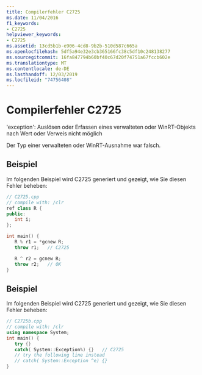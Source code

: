 ```yaml
---
title: Compilerfehler C2725
ms.date: 11/04/2016
f1_keywords:
- C2725
helpviewer_keywords:
- C2725
ms.assetid: 13cd5b1b-e906-4cd8-9b2b-510d587c665a
ms.openlocfilehash: 5df5a94e32e3cb365166fc38c5df10c248138277
ms.sourcegitcommit: 16fa847794b60bf40c67d20f74751a67fccb602e
ms.translationtype: MT
ms.contentlocale: de-DE
ms.lasthandoff: 12/03/2019
ms.locfileid: "74756408"
---
```

# <a name="compiler-error-c2725"></a>Compilerfehler C2725

'exception': Auslösen oder Erfassen eines verwalteten oder WinRT-Objekts nach Wert oder Verweis nicht möglich

Der Typ einer verwalteten oder WinRT-Ausnahme war falsch.

## <a name="example"></a>Beispiel

Im folgenden Beispiel wird C2725 generiert und gezeigt, wie Sie diesen Fehler beheben:

```cpp
// C2725.cpp
// compile with: /clr
ref class R {
public:
   int i;
};

int main() {
   R % r1 = *gcnew R;
   throw r1;   // C2725

   R ^ r2 = gcnew R;
   throw r2;   // OK
}
```

## <a name="example"></a>Beispiel

Im folgenden Beispiel wird C2725 generiert und gezeigt, wie Sie diesen Fehler beheben:

```cpp
// C2725b.cpp
// compile with: /clr
using namespace System;
int main() {
   try {}
   catch( System::Exception%) {}   // C2725
   // try the following line instead
   // catch( System::Exception ^e) {}
}
```
